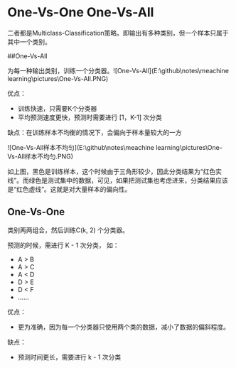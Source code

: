 # One-Vs-One One-Vs-All

二者都是Multiclass-Classification策略。即输出有多种类别，但一个样本只属于其中一个类别。

##One-Vs-All

为每一种输出类别，训练一个分类器。![One-Vs-All](E:\github\notes\meachine learning\pictures\One-Vs-All.PNG)

优点：

+ 训练快速，只需要K个分类器
+ 平均预测速度更快，预测时需要进行 [1，K-1] 次分类

缺点：在训练样本不均衡的情况下，会偏向于样本量较大的一方

![One-Vs-All样本不均匀](E:\github\notes\meachine learning\pictures\One-Vs-All样本不均匀.PNG)

如上图，黑色是训练样本，这个时候由于三角形较少，因此分类结果为“红色实线”。而绿色是测试集中的数据，可见，如果把测试集也考虑进来，分类结果应该是“红色虚线”。这就是对大量样本的偏向性。



## One-Vs-One

类别两两组合，然后训练C(k, 2) 个分类器。

预测的时候，需进行 K - 1 次分类， 如：

+ A > B
+ A > C
+ A < D
+ D > E
+ D < F
+ ……



优点：

+ 更为准确，因为每一个分类器只使用两个类的数据，减小了数据的偏斜程度。

缺点：

+ 预测时间更长，需要进行 k - 1 次分类